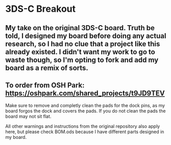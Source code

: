 # 3DS-C Breakout
My take on the original 3DS-C board. Truth be told, I designed my board before doing any actual research, so I had no clue that a project like this already existed. I didn't want my work to go to waste though, so I'm opting to fork and add my board as a remix of sorts.
---
To order from OSH Park: https://oshpark.com/shared_projects/t9JD9TEV
---
Make sure to remove and completly clean the pads for the dock pins, as my board forgos the dock and covers the pads. If you do not clean the pads the board may not sit flat.

All other warnings and instructions from the original repository also apply here, but please check BOM.ods because I have different parts designed in my board.
